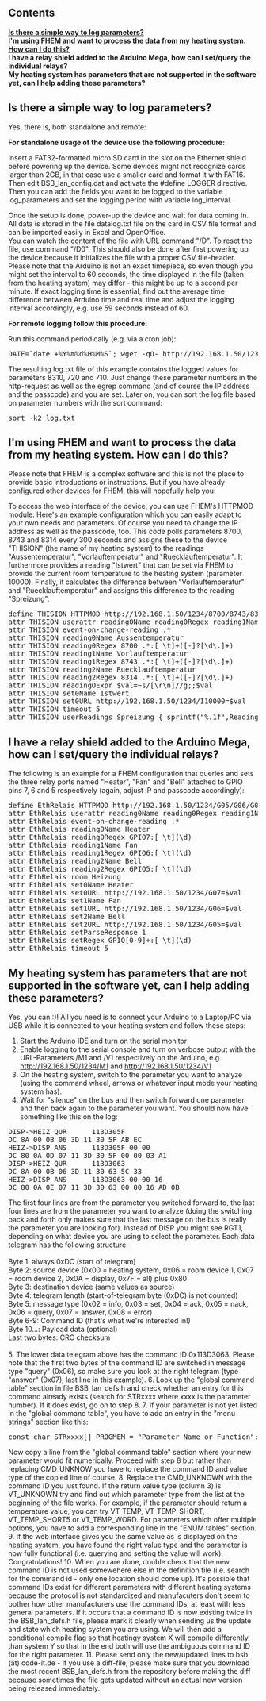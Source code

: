 <H2>Contents</H2>
<B><A HREF="#is-there-a-simple-way-to-log-parameters">Is there a simple way to log parameters?</A></B><BR>
<B><A HREF="#im-using-fhem-and-want-to-process-the-data-from-my-heating-system-how-can-i-do-this">I'm using FHEM and want to process the data from my heating system. How can I do this?</A></B><BR>
<B>I have a relay shield added to the Arduino Mega, how can I set/query the individual relays?</B><BR>
<B>My heating system has parameters that are not supported in the software yet, can I help adding these parameters?</B><BR>

<H2>Is there a simple way to log parameters?</H2>

Yes, there is, both standalone and remote:

<B>For standalone usage of the device use the following procedure:</B>

Insert a FAT32-formatted micro SD card in the slot on the Ethernet shield before powering up the device. Some devices might not recognize cards larger than 2GB, in that case use a smaller card and format it with FAT16.<BR>
Then edit BSB_lan_config.dat and activate the #define LOGGER directive. Then you can add the fields you want to be logged to the variable log_parameters and set the logging period with variable log_interval.

Once the setup is done, power-up the device and wait for data coming in. All data is stored in the file datalog.txt file on the card in CSV file format and can be imported easily in Excel and OpenOffice. <BR>
You can watch the content of the file with URL command "/D". To reset the file, use command "/D0". This should also be done after first powering up the device because it initializes the file with a proper CSV file-header.<BR>
Please note that the Arduino is not an exact timepiece, so even though you might set the interval to 60 seconds, the time displayed in the file (taken from the heating system) may differ - this might be up to a second per minute. If exact logging time is essential, find out the average time difference between Arduino time and real time and adjust the logging interval accordingly, e.g. use 59 seconds instead of 60.

<B>For remote logging follow this procedure:</B>

Run this command periodically (e.g. via a cron job):
<pre>
DATE=`date +%Y%m%d%H%M%S`; wget -qO- http://192.168.1.50/1234/8310/720/710 | egrep "(8310|720|710)" | sed "s/^/$DATE /" >> log.txt
</pre>
The resulting log.txt file of this example contains the logged values for parameters 8310, 720 and 710. Just change these parameter numbers in the http-request as well as the egrep command (and of course the IP address and the passcode) and you are set. 
Later on, you can sort the log file based on parameter numbers with the sort command:
<pre>
sort -k2 log.txt
</pre>

<H2>I'm using FHEM and want to process the data from my heating system. How can I do this?</H2>

Please note that FHEM is a complex software and this is not the place to provide basic introductions or instructions. But if you have already configured other devices for FHEM, this will hopefully help you:

To access the web interface of the device, you can use FHEM's HTTPMOD module. Here's an example configuration which you can easily adapt to your own needs and parameters. Of course you need to change the IP address as well as the passcode, too.
This code polls parameters 8700, 8743 and 8314 every 300 seconds and assigns these to the device "THISION" (the name of my heating system) to the readings "Aussentemperatur", "Vorlauftemperatur" and "Ruecklauftemperatur". It furthermore provides a reading "Istwert" that can be set via FHEM to provide the current room temperature to the heating system (parameter 10000). Finally, it calculates the difference between "Vorlauftemperatur" and "Ruecklauftemperatur" and assigns this difference to the reading "Spreizung".

<pre>
define THISION HTTPMOD http://192.168.1.50/1234/8700/8743/8314 300
attr THISION userattr reading0Name reading0Regex reading1Name reading1Regex reading2Name reading2Regex readingOExpr set0Name set0URL
attr THISION event-on-change-reading .*
attr THISION reading0Name Aussentemperatur
attr THISION reading0Regex 8700 .*:[ \t]+([-]?[\d\.]+)
attr THISION reading1Name Vorlauftemperatur
attr THISION reading1Regex 8743 .*:[ \t]+([-]?[\d\.]+)
attr THISION reading2Name Ruecklauftemperatur
attr THISION reading2Regex 8314 .*:[ \t]+([-]?[\d\.]+)
attr THISION readingOExpr $val=~s/[\r\n]//g;;$val
attr THISION set0Name Istwert
attr THISION set0URL http://192.168.1.50/1234/I10000=$val
attr THISION timeout 5
attr THISION userReadings Spreizung { sprintf("%.1f",ReadingsVal("THISION","Vorlauftemperatur",0)-ReadingsVal("THISION","Ruecklauftemperatur",0));; }
</pre>

<H2>I have a relay shield added to the Arduino Mega, how can I set/query the individual relays?</H2>

The following is an example for a FHEM configuration that queries and sets the three relay ports named "Heater", "Fan" and "Bell" attached to GPIO pins 7, 6 and 5 respectively (again, adjust IP and passcode accordingly):

<pre>
define EthRelais HTTPMOD http://192.168.1.50/1234/G05/G06/G07 30
attr EthRelais userattr reading0Name reading0Regex reading1Name reading1Regex reading2Name reading2Regex readingOExpr readingOMap set0Name set0URL set1Name set1URL set2Name set2URL setIMap setParseResponse:0,1 setRegex
attr EthRelais event-on-change-reading .*
attr EthRelais reading0Name Heater
attr EthRelais reading0Regex GPIO7:[ \t](\d)
attr EthRelais reading1Name Fan
attr EthRelais reading1Regex GPIO6:[ \t](\d)
attr EthRelais reading2Name Bell
attr EthRelais reading2Regex GPIO5:[ \t](\d)
attr EthRelais room Heizung
attr EthRelais set0Name Heater
attr EthRelais set0URL http://192.168.1.50/1234/G07=$val
attr EthRelais set1Name Fan
attr EthRelais set1URL http://192.168.1.50/1234/G06=$val
attr EthRelais set2Name Bell
attr EthRelais set2URL http://192.168.1.50/1234/G05=$val
attr EthRelais setParseResponse 1
attr EthRelais setRegex GPIO[0-9]+:[ \t](\d)
attr EthRelais timeout 5
</pre>

<H2>My heating system has parameters that are not supported in the software yet, can I help adding these parameters?</H2>

Yes, you can :)! All you need is to connect your Arduino to a Laptop/PC via USB while it is connected to your heating system and follow these steps:

1. Start the Arduino IDE and turn on the serial monitor
2. Enable logging to the serial console and turn on verbose output with the URL-Parameters /M1 and /V1 respectively on the Arduino, e.g. http://192.168.1.50/1234/M1 and http://192.168.1.50/1234/V1
3. On the heating system, switch to the parameter you want to analyze (using the command wheel, arrows or whatever input mode your heating system has).
4. Wait for "silence" on the bus and then switch forward one parameter and then back again to the parameter you want. You should now have something like this on the log:
<pre>
DISP->HEIZ QUR      113D305F
DC 8A 00 0B 06 3D 11 30 5F AB EC
HEIZ->DISP ANS      113D305F 00 00
DC 80 0A 0D 07 11 3D 30 5F 00 00 03 A1 
DISP->HEIZ QUR      113D3063
DC 8A 00 0B 06 3D 11 30 63 5C 33
HEIZ->DISP ANS      113D3063 00 00 16
DC 80 0A 0E 07 11 3D 30 63 00 00 16 AD 0B 
</pre>
The first four lines are from the parameter you switched forward to, the last four lines are from the parameter you want to analyze (doing the switching back and forth only makes sure that the last message on the bus is really the parameter you are looking for). Instead of DISP you might see RGT1, depending on what device you are using to select the parameter.
Each data telegram has the following structure:<BR><BR>
Byte 1: always 0xDC (start of telegram)<br>
Byte 2: source device (0x00 = heating system, 0x06 = room device 1, 0x07 = room device 2, 0x0A = display, 0x7F = all) plus 0x80<BR>
Byte 3: destination device (same values as source)<BR>
Byte 4: telegram length (start-of-telegram byte (0xDC) is not counted)<BR>
Byte 5: message type (0x02 = info, 0x03 = set, 0x04 = ack, 0x05 = nack, 0x06 = query, 0x07 = answer, 0x08 = error)<BR>
Byte 6-9: Command ID (that's what we're interested in!)<BR>
Byte 10...: Payload data (optional)<BR>
Last two bytes: CRC checksum<BR><BR>
5. The lower data telegram above has the command ID 0x113D3063. Please note that the first two bytes of the command ID are switched in message type "query" (0x06), so make sure you look at the right telegram (type "answer" (0x07), last line in this example).
6. Look up the "global command table" section in file BSB_lan_defs.h and check whether an entry for this command already exists (search for STRxxxx where xxxx is the parameter number). If it does exist, go on to step 8.
7. If your parameter is not yet listed in the "global command table", you have to add an entry in the "menu strings" section like this:
<pre>const char STRxxxx[] PROGMEM = "Parameter_Name_or_Function";</pre>
Now copy a line from the "global command table" section where your new parameter would fit numerically. Proceed with step 8 but rather than replacing CMD_UNKNOW you have to replace the command ID and value type of the copied line of course.
8. Replace the CMD_UNKNOWN with the command ID you just found. If the return value type (column 3) is VT_UNKNOWN try and find out which parameter type from the list at the beginning of the file works. For example, if the parameter should return a temperature value, you can try VT_TEMP, VT_TEMP_SHORT, VT_TEMP_SHORT5 or VT_TEMP_WORD. For parameters which offer multiple options, you have to add a corresponding line in the "ENUM tables" section. 
9. If the web interface gives you the same value as is displayed on the heating system, you have found the right value type and the parameter is now fully functional (i.e. querying and setting the value will work). Congratulations!
10. When you are done, double check that the new command ID is not used somewehere else in the definition file (i.e. search for the command id - only one location should come up). It's possible that command IDs exist for different parameters with different heating systems because the protocol is not standardized and manufacuters don't seem to bother how other manufacturers use the command IDs, at least with less general parameters. If it occurs that a command ID is now existing twice in the BSB_lan_defs.h file, please mark it clearly when sending us the update and state which heating system you are using. We will then add a conditional compile flag so that heatingy system X will compile differently than system Y so that in the end both will use the ambiguous command ID for the right parameter.
11. Please send only the new/updated lines to bsb (ät) code-it.de - if you use a diff-file, please make sure that you download the most recent BSB_lan_defs.h from the repository before making the diff because sometimes the file gets updated without an actual new version being released immediately.
